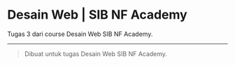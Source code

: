 # Desain Web | SIB NF Academy

Tugas 3 dari course Desain Web SIB NF Academy.

---
> Dibuat untuk tugas Desain Web SIB NF Academy.
